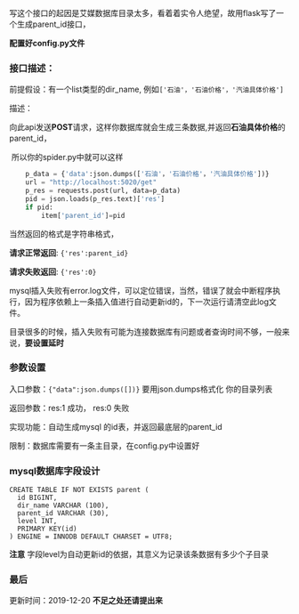 写这个接口的起因是艾媒数据库目录太多，看着着实令人绝望，故用flask写了一个生成parent_id接口，

**配置好config.py文件**

### 接口描述：

前提假设：有一个list类型的dir_name, 例如`['石油'，'石油价格'，'汽油具体价格']`

描述：

​	向此api发送**POST**请求，这样你数据库就会生成三条数据,并返回**石油具体价格**的parent_id，

​	所以你的spider.py中就可以这样

```python
	p_data = {'data':json.dumps(['石油'，'石油价格'，'汽油具体价格'])}
    url = "http://localhost:5020/get"
    p_res = requests.post(url, data=p_data)
    pid = json.loads(p_res.text)['res']
    if pid:
    	item['parent_id']=pid
```

当然返回的格式是字符串格式，

**请求正常返回**: `{'res':parent_id}`

**请求失败返回**:  `{'res':0}`

mysql插入失败有error.log文件，可以定位错误，当然，错误了就会中断程序执行，因为程序依赖上一条插入值进行自动更新id的，下一次运行请清空此log文件。

目录很多的时候，插入失败有可能为连接数据库有问题或者查询时间不够，一般来说，**要设置延时**

### 参数设置

入口参数：`{"data":json.dumps([])}` 要用json.dumps格式化 你的目录列表

返回参数：res:1  成功， res:0 失败

实现功能：自动生成mysql 的id表，并返回最底层的parent_id

限制：数据库需要有一条主目录，在config.py中设置好



### mysql数据库字段设计

```mysql
CREATE TABLE IF NOT EXISTS parent (
  id BIGINT,
  dir_name VARCHAR (100),
  parent_id VARCHAR (30),
  level INT,
  PRIMARY KEY(id)
) ENGINE = INNODB DEFAULT CHARSET = UTF8;
```

**注意** 字段level为自动更新id的依据，其意义为记录该条数据有多少个子目录

### 最后
更新时间：2019-12-20
**不足之处还请提出来**
